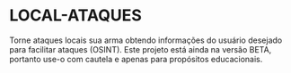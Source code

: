 # LOCAL-ATAQUES
Torne ataques locais sua arma obtendo informações do usuário desejado para facilitar ataques (OSINT). Este projeto está ainda na versão BETA, portanto use-o com cautela e apenas para propósitos educacionais.
